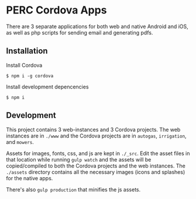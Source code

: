 # PERC Cordova Apps
There are 3 separate applications for both web and native Android and iOS, as well as php scripts for sending email and generating pdfs.

## Installation

Install Cordova

```
$ npm i -g cordova
```

Install development depencencies

```
$ npm i
```

## Development

This project contains 3 web-instances and 3 Cordova projects. The web instances are in `./www` and the Cordova projects are in `autogas`, `irrigation`, and `mowers`.

Assets for images, fonts, css, and js are kept in `./_src`. Edit the asset files in that location while running `gulp watch` and the assets will be copied/compiled to both the Cordova projects and the web instances. The `./assets` directory contains all the necessary images (icons and splashes) for the native apps.

There's also `gulp production` that minifies the js assets.
